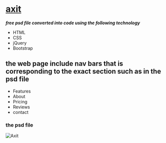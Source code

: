 # [axit](https://freebiesbug.com/psd-freebies/axit-psd-landing-page/)
__*free psd file converted into code using the following technology*__
* HTML 
* CSS
* jQuery
* Bootstrap

## the web page include nav bars that is corresponding to the exact section such as in the psd file 
* Features
* About
* Pricing 
* Reviews
* contact 

### the psd file 
![Axit](https://cdn.freebiesbug.com/wp-content/uploads/2015/10/axit-free-psd-template-580x2325.jpg)
